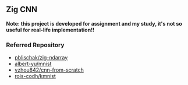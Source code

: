 ## Zig CNN

**Note: this project is developed for assignment and my study, it's not so useful for real-life implementation!!**

### Referred Repository
- [pblischak/zig-ndarray](https://github.com/pblischak/zig-ndarray)
- [albert-yu/mnist](https://github.com/albert-yu/mnist)
- [vzhou842/cnn-from-scratch](https://github.com/vzhou842/cnn-from-scratch)
- [rois-codh/kmnist](https://github.com/rois-codh/kmnist)
